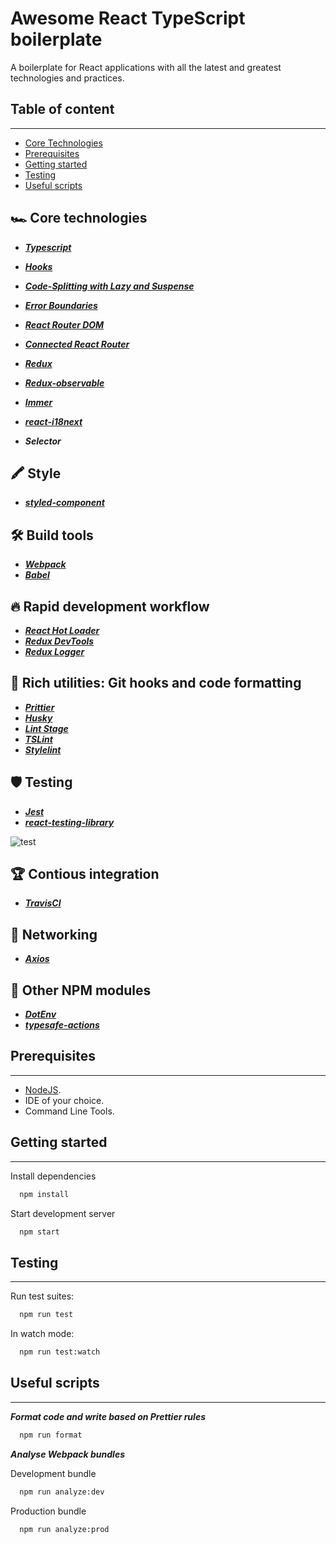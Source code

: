 # Awesome React TypeScript boilerplate

A boilerplate for React applications with all the latest and greatest technologies and practices.

## Table of content

---

- [Core Technologies](#core-technologies)
- [Prerequisites](#prerequisites)
- [Getting started](#getting-started)
- [Testing](#testing)
- [Useful scripts](#useful-scripts)

## **🏎 Core technologies**

- _**[Typescript](https://www.typescriptlang.org/)**_

- _**[Hooks](https://reactjs.org/docs/hooks-intro.html)**_
- _**[Code-Splitting with Lazy and Suspense](https://reactjs.org/docs/code-splitting.html)**_
- _**[Error Boundaries](https://reactjs.org/docs/error-boundaries.html)**_

- _**[React Router DOM](https://github.com/ReactTraining/react-router/tree/master/packages/react-router-dom)**_
- _**[Connected React Router](https://github.com/supasate/connected-react-router/)**_

- _**[Redux](https://github.com/reduxjs/redux)**_
- _**[Redux-observable](https://redux-observable.js.org)**_

- _**[Immer](https://github.com/immerjs/immer)**_

- _**[react-i18next](https://github.com/i18next/react-i18next/)**_

- _**Selector**_

## **🖍️ Style**

- _**[styled-component](https://www.styled-components.com/)**_

## **🛠 Build tools**

- _**[Webpack](https://webpack.js.org/)**_
- _**[Babel](https://babeljs.io/)**_

## **🔥 Rapid development workflow**

- _**[React Hot Loader](https://github.com/gaearon/react-hot-loader)**_
- _**[Redux DevTools](https://github.com/zalmoxisus/redux-devtools-extension)**_
- _**[Redux Logger](https://github.com/LogRocket/redux-logger)**_

## **💎 Rich utilities: Git hooks and code formatting**

- _**[Prittier](https://github.com/prettier/prettier)**_
- _**[Husky](https://github.com/typicode/husky/)**_
- _**[Lint Stage](https://github.com/okonet/lint-staged/)**_
- _**[TSLint](https://github.com/palantir/tslint/)**_
- _**[Stylelint](https://github.com/stylelint/stylelint)**_

## **🛡 Testing**

- _**[Jest](https://github.com/facebook/jest)**_
- _**[react-testing-library](https://github.com/testing-library/react-testing-library)**_

![test](https://user-images.githubusercontent.com/26871154/62182451-545a9b80-b35f-11e9-834d-a4aba85519ed.png)

## **🏆 Contious integration**

- _**[TravisCI](https://travis-ci.org/)**_

## **📲 Networking**

- _**[Axios](https://github.com/axios/axios)**_

## **🎁 Other NPM modules**

- _**[DotEnv](https://www.npmjs.com/package/dotenv)**_
- _**[typesafe-actions](https://github.com/piotrwitek/typesafe-actions)**_

## Prerequisites

---

- [NodeJS](https://nodejs.org/en/).
- IDE of your choice.
- Command Line Tools.

## Getting started

---

Install dependencies

```bash
  npm install
```

Start development server

```bash
  npm start
```

## Testing

---

Run test suites:

```bash
  npm run test
```

In watch mode:

```bash
  npm run test:watch
```

## Useful scripts

---

_**Format code and write based on Prettier rules**_

```bash
  npm run format
```

_**Analyse Webpack bundles**_

Development bundle

```bash
  npm run analyze:dev
```

Production bundle

```bash
  npm run analyze:prod
```
